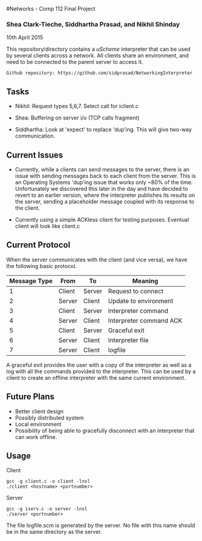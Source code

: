 #Networks - Comp 112 Final Project
### Shea Clark-Tieche, Siddhartha Prasad, and Nikhil Shinday

10th April 2015

This repository/directory contains a *uScheme* interpreter that can be used by
several clients across a network. All clients share an environment, and need to
 be connected to the parent server to access it.

    Github repository: https://github.com/sidprasad/NetworkingInterpreter

## Tasks

- Nikhil: Request types 5,6,7. Select call for iclient.c

- Shea: Buffering on server i/o (TCP calls fragment)

- Siddhartha: Look at 'expect' to replace 'dup'ing. This will give two-way communication.

## Current Issues

- Currently, while a clients can send messages to the server, there is an
issue with sending messages back to each client from the server. This is an
Operating Systems 'dup'ing issue that works only ~80% of the time.
Unfortunately we discovered this later in the day and have decided to revert
to an earlier version, where the interpreter publishes its results on the
server, sending a placeholder message coupled with its response to the client.

- Currently using a simple ACKless client for testing purposes. Eventual
client will look like client.c

## Current Protocol

When the server communicates with the client (and vice versa), we have the
following basic protocol.

Message Type   | From  | To   | Meaning|
---------------|-------|------|--------
1              |Client |Server|Request to connect|
2              |Server |Client|Update to environment|
3              |Client |Server|Interpreter command|
4              |Server |Client|Interpreter command ACK |
5              |Client |Server|Graceful exit|
6              |Server |Client| Interpreter file|
7              |Server |Client| logfile|

A graceful exit provides the user with a copy of the interpreter as
well as a log with all the commands provided to the interpreter.
This can be used by a client to create an offline interpreter with the
same current environment.

## Future Plans

- Better client design
- Possibly distributed system
- Local environment
- Possibility of being able to gracefully disconnect with an interpreter
that can work offline.

## Usage

Client

    gcc -g client.c -o client -lnsl
    ./client <hostname> <portnumber>

Server

    gcc -g iserv.c -o server -lnsl
    ./server <portnumber>

The file logfile.scm is generated by the server. No file with this name
should be in the same directory as the server.







